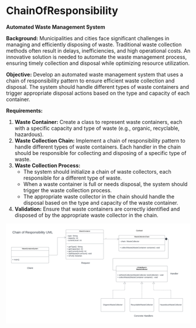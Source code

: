 # ChainOfResponsibility

**Automated Waste Management System**

**Background:** Municipalities and cities face significant challenges in managing and efficiently disposing of waste. Traditional waste collection methods often result in delays, inefficiencies, and high operational costs. An innovative solution is needed to automate the waste management process, ensuring timely collection and disposal while optimizing resource utilization.

**Objective:** Develop an automated waste management system that uses a chain of responsibility pattern to ensure efficient waste collection and disposal. The system should handle different types of waste containers and trigger appropriate disposal actions based on the type and capacity of each container.

**Requirements:**

1. **Waste Container:** Create a class to represent waste containers, each with a specific capacity and type of waste (e.g., organic, recyclable, hazardous).
2. **Waste Collection Chain:** Implement a chain of responsibility pattern to handle different types of waste containers. Each handler in the chain should be responsible for collecting and disposing of a specific type of waste.
3. **Waste Collection Process:**
    - The system should initialize a chain of waste collectors, each responsible for a different type of waste.
    - When a waste container is full or needs disposal, the system should trigger the waste collection process.
    - The appropriate waste collector in the chain should handle the disposal based on the type and capacity of the waste container.
4. **Validation:** Ensure that waste containers are correctly identified and disposed of by the appropriate waste collector in the chain.

![alt text](<Chain of Responsibility UML-1.png>)
